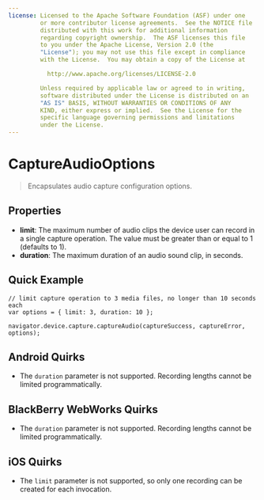 ```yaml
---
license: Licensed to the Apache Software Foundation (ASF) under one
         or more contributor license agreements.  See the NOTICE file
         distributed with this work for additional information
         regarding copyright ownership.  The ASF licenses this file
         to you under the Apache License, Version 2.0 (the
         "License"); you may not use this file except in compliance
         with the License.  You may obtain a copy of the License at

           http://www.apache.org/licenses/LICENSE-2.0

         Unless required by applicable law or agreed to in writing,
         software distributed under the License is distributed on an
         "AS IS" BASIS, WITHOUT WARRANTIES OR CONDITIONS OF ANY
         KIND, either express or implied.  See the License for the
         specific language governing permissions and limitations
         under the License.
---
```


CaptureAudioOptions
===================

> Encapsulates audio capture configuration options.

Properties
----------

- __limit__: The maximum number of audio clips the device user can record in a single capture operation.  The value must be greater than or equal to 1 (defaults to 1).
- __duration__: The maximum duration of an audio sound clip, in seconds.

Quick Example
-------------

    // limit capture operation to 3 media files, no longer than 10 seconds each
    var options = { limit: 3, duration: 10 };

    navigator.device.capture.captureAudio(captureSuccess, captureError, options);

Android Quirks
--------------

- The `duration` parameter is not supported.  Recording lengths cannot be limited programmatically.

BlackBerry WebWorks Quirks
--------------------------

- The `duration` parameter is not supported.  Recording lengths cannot be limited programmatically.

iOS Quirks
----------

- The `limit` parameter is not supported, so only one recording can be created for each invocation.
